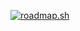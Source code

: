 [![roadmap.sh](https://roadmap.sh/card/tall/684c1e5ca60942b85d6fae08?variant=dark)](https://roadmap.sh)

